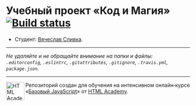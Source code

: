 # Учебный проект «Код и Магия» [![Build status][travis-image]][travis-url]

* Студент: [Вячеслав Сливка](https://up.htmlacademy.ru/javascript/11/user/139086).

---

_Не удаляйте и не обращайте внимание на папки и файлы:_<br>
_`.editorconfig`, `.eslintrc`, `.gitattributes`, `.gitignore`, `.travis.yml`, `package.json`._

---

<a href="https://htmlacademy.ru/intensive/javascript"><img align="left" width="50" height="50" title="HTML Academy" src="https://up.htmlacademy.ru/static/img/intensive/javascript/logo-for-github.svg"></a>

Репозиторий создан для обучения на интенсивном онлайн‑курсе «[Базовый JavaScript](https://htmlacademy.ru/intensive/javascript)» от [HTML Academy](https://htmlacademy.ru).

[travis-image]: https://travis-ci.org/htmlacademy-javascript/139086-code-and-magick.svg?branch=master
[travis-url]: https://travis-ci.org/htmlacademy-javascript/139086-code-and-magick
